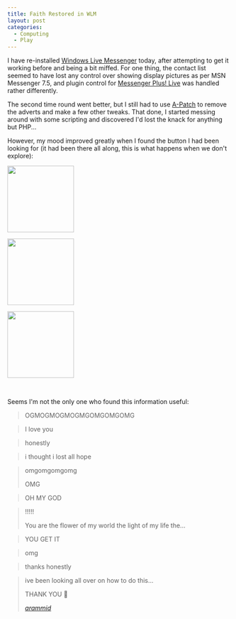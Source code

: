 ```yaml
---
title: Faith Restored in WLM
layout: post
categories:
  - Computing
  - Play
---
```

I have re-installed [Windows Live Messenger](http://get.live.com/messenger/overview) today, after attempting to get it working before and being a bit miffed. For one thing, the contact list seemed to have lost any control over showing display pictures as per MSN Messenger 7.5, and plugin control for [Messenger Plus! Live](http://msgpluslive.net) was handled rather differently.

The second time round went better, but I still had to use [A-Patch](http://apatch.org) to remove the adverts and make a few other tweaks. That done, I started messing around with some scripting and discovered I'd lost the knack for anything but PHP...

However, my mood improved greatly when I found the button I had been looking for (it had been there all along, this is what happens when we don't explore):

<div id='gallery-1' class='gallery galleryid-81 gallery-columns-3 gallery-size-thumbnail'>
  <dl class='gallery-item'>
    <dt class='gallery-icon landscape'>
      <a href='https://cmbuckley.co.uk/blog/2006/11/03/faith-restored-in-wlm/wlm-1/'><img width="150" height="150" src="https://cmbuckley.co.uk/files/2006/11/wlm-1-150x150.png" class="attachment-thumbnail size-thumbnail" alt="" srcset="https://cmbuckley.co.uk/files/2006/11/wlm-1-150x150.png 150w, https://cmbuckley.co.uk/files/2006/11/wlm-1-75x75.png 75w, https://cmbuckley.co.uk/files/2006/11/wlm-1-100x100.png 100w" sizes="(max-width: 150px) 100vw, 150px" /></a>
    </dt>
  </dl>

  <dl class='gallery-item'>
    <dt class='gallery-icon landscape'>
      <a href='https://cmbuckley.co.uk/blog/2006/11/03/faith-restored-in-wlm/wlm-2/'><img width="150" height="150" src="https://cmbuckley.co.uk/files/2006/11/wlm-2-150x150.png" class="attachment-thumbnail size-thumbnail" alt="" srcset="https://cmbuckley.co.uk/files/2006/11/wlm-2-150x150.png 150w, https://cmbuckley.co.uk/files/2006/11/wlm-2-75x75.png 75w, https://cmbuckley.co.uk/files/2006/11/wlm-2-100x100.png 100w" sizes="(max-width: 150px) 100vw, 150px" /></a>
    </dt>
  </dl>

  <dl class='gallery-item'>
    <dt class='gallery-icon landscape'>
      <a href='https://cmbuckley.co.uk/blog/2006/11/03/faith-restored-in-wlm/wlm-3/'><img width="150" height="150" src="https://cmbuckley.co.uk/files/2006/11/wlm-3-150x150.png" class="attachment-thumbnail size-thumbnail" alt="" srcset="https://cmbuckley.co.uk/files/2006/11/wlm-3-150x150.png 150w, https://cmbuckley.co.uk/files/2006/11/wlm-3-75x75.png 75w, https://cmbuckley.co.uk/files/2006/11/wlm-3-100x100.png 100w" sizes="(max-width: 150px) 100vw, 150px" /></a>
    </dt>
  </dl>

  <br style="clear: both" />
</div>

Seems I'm not the only one who found this information useful:

> OGMOGMOGMOGMGOMGOMGOMG

> I love you

> honestly

> i thought i lost all hope

> omgomgomgomg
>
> OMG

> OH MY GOD

> !!!!!
>
> You are the flower of my world the light of my life the...

> YOU GET IT

> omg

> thanks honestly

> ive been looking all over on how to do this...
>
> THANK YOU 🙂
>
> <p class="cite">
>   <cite><a href="http://msghelp.net/showthread.php?tid=65054&pid=715292#pid715292">arammid</a></cite>
> </p>